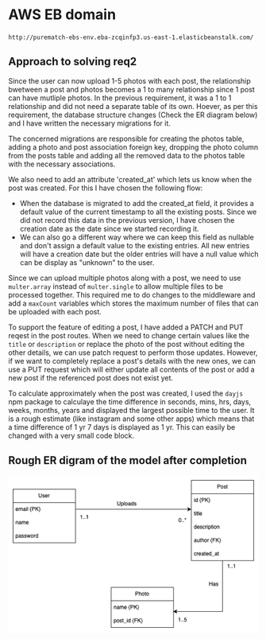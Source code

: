 # AWS EB domain

`http://purematch-ebs-env.eba-zcqinfp3.us-east-1.elasticbeanstalk.com/`

## Approach to solving req2

Since the user can now upload 1-5 photos with each post, the relationship bwetween a post and photos becomes a 1 to many relationship since 1 post can have mutliple photos. In the previous requirement, it was a 1 to 1 relationship and did not need a separate table of its own. Hoever, as per this requirement, the database structure changes (Check the ER diagram below) and I have written the necessary migrations for it.

The concerned migrations are responsible for creating the photos table, adding a photo and post association foreign key, dropping the photo column from the posts table and adding all the removed data to the photos table with the necessary associations.

We also need to add an attribute 'created_at' which lets us know when the post was created. For this I have chosen the following flow:

- When the database is migrated to add the created_at field, it provides a default value of the current timestamp to all the existing posts. Since we did not record this data in the previous version, I have chosen the creation date as the date since we started recording it.
- We can also go a different way where we can keep this field as nullable and don't assign a default value to the existing entries. All new entries will have a creation date but the older entries will have a null value which can be display as "unknown" to the user.

Since we can upload multiple photos along with a post, we need to use `multer.array` instead of `multer.single` to allow multiple files to be processed together. This required me to do changes to the middleware and add a `maxCount` variables which stores the maximum number of files that can be uploaded with each post.

To support the feature of editing a post, I have added a PATCH and PUT reqest in the post routes. When we need to change certain values like the  `title` or `description` or replace the photo of the post without editing the other details, we can use patch request to perform those updates. However, if we want to completely replace a post's details with the new ones, we can use a PUT request which will either update all contents of the post or add a new post if the referenced post does not exist yet.

To calculate approximately when the post was created, I used the `dayjs` npm package to calculaye the time difference in seconds, mins, hrs, days, weeks, months, years and displayed the largest possible time to the user. It is a rough estimate (like instagram and some other apps) which means that a time difference of 1 yr 7 days is displayed as 1 yr. This can easily be changed with a very small code block.

## Rough ER digram of the model after completion

![image](req2.png)
